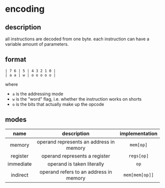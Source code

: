 # encoding

## description
all instructions are decoded from one byte.
each instruction can have a variable amount of parameters.

## format
```
| 7 6 | 5 | 4 3 2 1 0 |
| a a | w | o o o o o |
```
where
- `a` is the addressing mode
- `w` is the "word" flag, i.e. whether the instruction works on shorts
- `o` is the bits that actually make up the opcode

## modes
|   name    |               description               | implementation |
| :-------: | :-------------------------------------: | :------------: |
|  memory   | operand represents an address in memory |   `mem[op]`    |
| register  |      operand represents a register      |   `regs[op]`   |
| immediate |       operand is taken literally        |      `op`      |
| indirect  | operand refers to an address in memory  | `mem[mem[op]]` |
